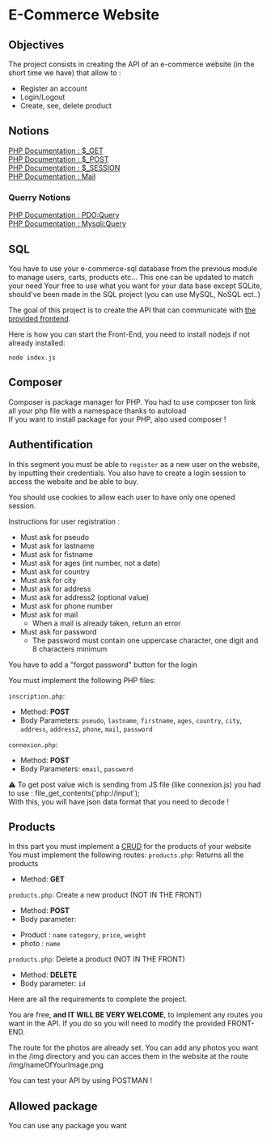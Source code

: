 # E-Commerce Website

## Objectives
The project consists in creating the API of an e-commerce website (in the short time we have) that allow to :
* Register an account
* Login/Logout
* Create, see, delete product

<!-- * Send mail to user when he buy something
* Have a wishList
* Save your cart
* have an admin panel for admin users -->

## Notions
[PHP Documentation : $_GET](https://www.php.net/manual/en/reserved.variables.get.php)  
[PHP Documentation : $_POST](https://www.php.net/manual/en/reserved.variables.post.php)   
[PHP Documentation : $_SESSION](https://www.php.net/manual/en/reserved.variables.session.php)   
[PHP Documentation : Mail](https://www.php.net/manual/en/function.mail.php)

### Querry Notions
[PHP Documentation : PDO:Query](https://www.php.net/manual/en/pdo.query.php)   
[PHP Documentation : Mysqli:Query](https://www.php.net/manual/en/mysqli.query.php)

## SQL
You have to use your e-commerce-sql database from the previous module to manage users, carts, products etc... This one can be updated to match your need
Your free to use what you want for your data base except SQLite, should've been made in the SQL project
(you can use MySQL, NoSQL ect..)

The goal of this project is to create the API that can communicate with <a href="e-commerce-website.rar" download>the provided frontend</a>.

Here is how you can start the Front-End, you need to install nodejs if not already installed:
```
node index.js
```

## Composer
Composer is package manager for PHP. You had to use composer ton link all your php file with a namespace thanks to autoload    
If you want to install package for your PHP, also used composer !

## Authentification
In this segment you must be able to `register` as a new user on the website, by inputting their credentials. 
You also have to create a login session to access the website and be able to buy.

You should use cookies to allow each user to have only one opened session.

Instructions for user registration :
* Must ask for pseudo
* Must ask for lastname
* Must ask for fistname
* Must ask for ages (int number, not a date)
* Must ask for country
* Must ask for city
* Must ask for address
* Must ask for address2 (optional value)
* Must ask for phone number
* Must ask for mail
  * When a mail is already taken, return an error
* Must ask for password
  * The password must contain one uppercase character, one digit and 8 characters minimum
  
You have to add a "forgot password" button for the login

You must implement the following PHP files:

`inscription.php`: 
- Method: **POST**
- Body Parameters: `pseudo`, `lastname`, `firstname`, `ages`, `country`, `city`, `address`, `address2`, `phone`, `mail`, `password`

`connexion.php`:
- Method: **POST**
- Body Parameters: `email`, `password`

⚠️ To get post value wich is sending from JS file (like connexion.js) you had to use : file_get_contents('php://input');   
With this, you will have json data format that you need to decode !

## Products

In this part you must implement a [CRUD](https://developer.mozilla.org/fr/docs/Glossary/CRUD) for the products of your website
You must implement the following routes:
`products.php`: Returns all the products
- Method: **GET**

`products.php`: Create a new product (NOT IN THE FRONT)
- Method: **POST**
- Body parameter:   
* Product : `name` `category`, `price`, `weight`
* photo : `name`

`products.php`: Delete a product (NOT IN THE FRONT)
- Method: **DELETE**
- Body parameter: `id`

Here are all the requirements to complete the project.

You are free, **and IT WILL BE VERY WELCOME**, to implement any routes you want in the API. If you do so you will need to modify the provided FRONT-END.   
     
The route for the photos are already set. You can add any photos you want in the /img directory and you can acces them in the website at the route /img/nameOfYourImage.png  
   
You can test your API by using POSTMAN !

<!-- Here are the products you sell.
* Sort your product correctly and create category and subcategory if neccessary
* Product must be findable by searching them in a search bar -->

<!-- ## Cart
In this segment, users must be able to : 
* Add product in number to your cart  
* Erase his cart.    
* Choose between several payment method.   
* See his order details before processing the payment
* See the state of the payment
* See commands history

A mail is send to the user to confirm his command when this one process to his payment. -->

<!-- ## Admin
When a user have the grade "Admin" he must be able to :
* Change username and password of any other user except admin
* See a panel on the website with command of all user sort in order -->

## Allowed package
You can use any package you want
